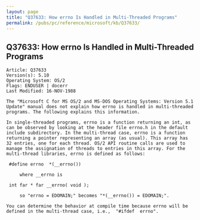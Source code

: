 ```yaml
---
layout: page
title: "Q37633: How errno Is Handled in Multi-Threaded Programs"
permalink: /pubs/pc/reference/microsoft/kb/Q37633/
---
```


## Q37633: How errno Is Handled in Multi-Threaded Programs

	Article: Q37633
	Version(s): 5.10
	Operating System: OS/2
	Flags: ENDUSER | docerr
	Last Modified: 16-NOV-1988
	
	The "Microsoft C for MS OS/2 and MS-DOS Operating Systems: Version 5.1
	Update" manual does not explain how errno is handled in multi-threaded
	programs. The following explains this information.
	
	In single-threaded programs, errno is a function returning an int, as
	can be observed by looking at the header file errno.h in the default
	include subdirectory. In the multi-thread case, errno is a function
	returning a pointer representing an array (as usual). This array has
	32 entries, one for each thread. OS/2 API routine calls are used to
	manage the assignation of threads to entries in this array. For the
	multi-thread libraries, errno is defined as follows:
	
	 #define errno  *(__errno())
	
	     where __errno is
	
	 int far * far __errno( void );
	
	     so "errno = EDOMAIN;" becomes "*(__errno()) = EDOMAIN;".
	
	You can determine the behavior at compile time because errno will be
	defined in the multi-thread case, i.e.,  "#ifdef  errno".
